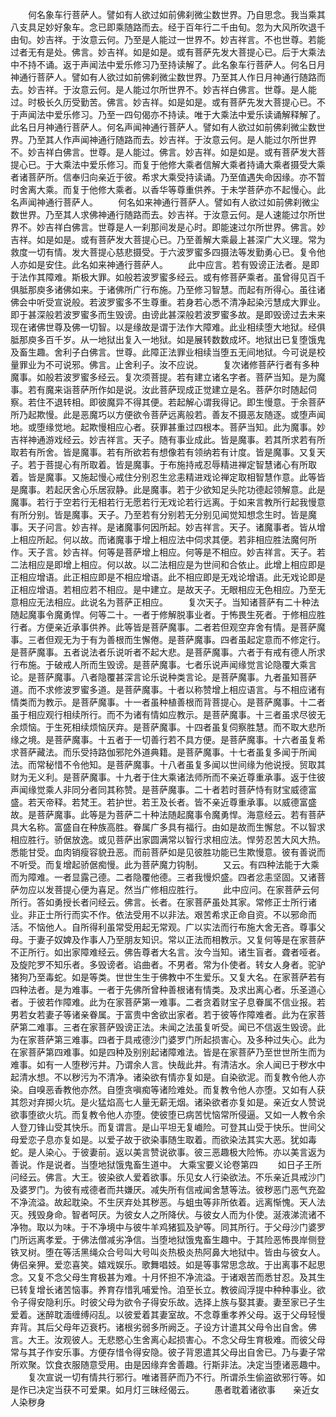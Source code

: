 <!-- { "loadSidebar": true } -->
　　何名象车行菩萨人。譬如有人欲过如前佛刹微尘数世界。乃自思念。我当乘其八支具足妙好象车。念已即乘随路而去。经于百年行二千由旬。忽为大风所吹退千由旬。妙吉祥。于汝意云何。乃至是人能过一世界不。妙吉祥言。不也世尊。若能过者无有是处。佛言。妙吉祥。如是如是。或有菩萨先发大菩提心已。后于大乘法中不持不诵。返于声闻法中爱乐修习乃至持读解了。此名象车行菩萨人。何名日月神通行菩萨人。譬如有人欲过如前佛刹微尘数世界。乃至其人作日月神通行随路而去。妙吉祥。于汝意云何。是人能过尔所世界不。妙吉祥白佛言。世尊。是人能过。时极长久历受勤苦。佛言。妙吉祥。如是如是。或有菩萨先发大菩提心已。不于声闻法中爱乐修习。乃至一四句偈亦不持读。唯于大乘法中爱乐读诵解释解了。此名日月神通行菩萨人。何名声闻神通行菩萨人。譬如有人欲过如前佛刹微尘数世界。乃至其人作声闻神通行随路而去。妙吉祥。于汝意云何。是人能过尔所世界不。妙吉祥白佛言。世尊。是人能过。佛言。妙吉祥。如是如是。或有菩萨发大菩提心已。于大乘法中爱乐修习。而复于他修大乘者信解大乘者持诵大乘者摄受大乘者诸菩萨所。信奉归向亲近于彼。希求大乘受持读诵。乃至值遇失命因缘。亦不暂时舍离大乘。而复于他修大乘者。以香华等尊重供养。于未学菩萨亦不起慢心。此名声闻神通行菩萨人。
　　何名如来神通行菩萨人。譬如有人欲过如前佛刹微尘数世界。乃至其人求佛神通行随路而去。妙吉祥。于汝意云何。是人速能过尔所世界不。妙吉祥白佛言。世尊是人一刹那间发是心时。即能速过尔所世界。佛言。妙吉祥。如是如是。或有菩萨发大菩提心已。乃至善解大乘最上甚深广大义理。常为救度一切有情。发大菩提心慈悲摄受。于六波罗蜜多四摄法等发勤勇心已。复令他人亦如是安住。此名如来神通行菩萨人。
　　此中应言。若有毁谤正法者。是即于法作其障难。斯极大罪。如般若波罗蜜多经云。或有修菩萨乘者。虽曾得见百千俱胝那庾多诸佛如来。于诸佛所广行布施。乃至修习智慧。而起有所得心。虽往诸佛会中听受宣说般。若波罗蜜多不生尊重。若身若心悉不清净起染污慧成大罪业。即于甚深般若波罗蜜多而生毁谤。由谤此甚深般若波罗蜜多故。是即毁谤过去未来现在诸佛世尊及佛一切智。以是缘故是谓于法作大障难。此业相续堕大地狱。经俱胝那庾多百千岁。从一地狱出复入一地狱。如是展转数数成坏。地狱出已复堕饿鬼及畜生趣。舍利子白佛言。世尊。此障正法罪业相续当堕五无间地狱。今可说是校量罪业为不可说邪。佛言。止舍利子。汝不应说。
　　复次诸修菩萨行者有多种魔事。如般若波罗蜜多经云。复次须菩提。若有建立诸名字者。菩萨当知。是为魔事。若有魔来诣菩萨所作如是说。汝此菩萨现成正觉建立是名。菩萨尔时随起伺察。若住不退转相。即彼魔异不得其便。若起解心谓我得记。即生慢意。于余菩萨所乃起欺慢。此是恶魔巧以方便欲令菩萨远离般若。善友不摄恶友随逐。或堕声闻地。或堕缘觉地。起欺慢相应心者。获罪甚重过四根本。菩萨当知。此为魔事。妙吉祥神通游戏经云。妙吉祥言。天子。随有事业成此。皆是魔事。若其所求若有所取若有所舍。皆是魔事。若有所欲若有想像若有领纳若有计度。皆是魔事。又复天子。若于菩提心有所取着。皆是魔事。于布施持戒忍辱精进禅定智慧诸心有所取着。皆是魔事。又施起慢心戒住分别忍生忿恚精进戏论禅定取相智慧作意。此等皆是魔事。若起厌舍心乐居寂静。此是魔事。若于少欲知足头陀功德起领解意。此是魔事。若行于空若行无相若行无愿若行无戏论若行远离。于如来言教所行起我慢意有所分别。皆是魔事。天子。乃至若有分别若无分别见闻觉知想念生时。皆是魔事。天子问言。妙吉祥。是诸魔事何因所起。妙吉祥言。天子。诸魔事者。皆从增上相应所起。何以故。而诸魔事于增上相应法中伺求其便。若非相应胜法魔何所作。天子言。妙吉祥。何等是菩萨增上相应。何等是不相应。妙吉祥言。天子。若二法相应是即增上相应。何以故。以二法相应是为世间和合依止。此增上相应即是正相应增语。此正相应即是不相应增语。此不相应即是无戏论增语。此无戏论即是正相应增语。若相应若不相应。是中建立。是故天子。无眼相应无色相应。乃至无意相应无法相应。此说名为菩萨正相应。
　　复次天子。当知诸菩萨有二十种法随起魔事令魔勇悍。何等二十。一者于修解脱事业者。于怖畏生死者。于修相应胜行者。方便亲近承事供养。此等皆是菩萨魔事。二者若但观空弃舍有情。是菩萨魔事。三者但观无为于有为善根而生懈倦。是菩萨魔事。四者虽起定意而不修定行。是菩萨魔事。五者说法者乐说听者不起大悲。是菩萨魔事。六者于有戒有德人所求行布施。于破戒人所而生毁谤。是菩萨魔事。七者乐说声闻缘觉言论隐覆大乘言论。是菩萨魔事。八者隐覆甚深言论乐说种类言论。是菩萨魔事。九者虽知菩萨道。而不求修波罗蜜多道。是菩萨魔事。十者以称赞增上相应语言。与不相应诸有情类而为教示。是菩萨魔事。十一者虽种植善根而背菩提心。是菩萨魔事。十二者虽于相应观行相续所行。而不为诸有情如应教示。是菩萨魔事。十三者虽求尽彼无余烦恼。于生死相续烦恼厌弃。是菩萨魔事。十四者虽复伺察胜慧。而不取大悲所缘之境。是菩萨魔事。十五者于一切善行若不具方便。是菩萨魔事。十六者虽复希求菩萨藏法。而乐受持路伽邪陀外道典籍。是菩萨魔事。十七者虽复多闻于所闻法。而常秘惜不令他知。是菩萨魔事。十八者虽复多闻以世间缘为他说授。贸取其财为无义利。是菩萨魔事。十九者于住大乘诸法师所而不亲近尊重承事。返于住彼声闻缘觉乘人非同分者同其称赞。是菩萨魔事。二十者若时菩萨恃有财宝威德富盛。若天帝释。若梵王。若护世。若王及长者。皆不亲近尊重承事。以威德富盛故。是菩萨魔事。此等是为菩萨二十种法随起魔事令魔勇悍。海意经云。若有菩萨具大名称。富盛自在种族高胜。眷属广多具有福行。由如是故而生懈怠。不以智求相应胜行。骄倨放逸。或见菩萨出家圆满常以智行求相应法。悍劳忍苦大风大热。悉能甘受。血肉销瘦容貌丑恶。而前菩萨如是见彼胜功能已生欺慢意。彼有善说而不听受。而复增起骄倨痴慢。此为菩萨魔力钩制。
　　又云。有四种法能于大乘而为障难。一者显露己德。二者隐覆他德。三者我慢炽盛。四者忿恚坚固。又诸菩萨勿应以发菩提心便为喜足。然当广修相应胜行。
　　此中应问。在家菩萨云何所行。答如勇授长者问经云。佛言。长者。在家菩萨虽处其家。常修正士所行诸业。非正士所行而实不作。依法受用不以非法。艰苦希求正命自资。不以邪命而活。不恼他人。自所得利虽常受用起无常观。广以实法而行布施大舍无吝。尊事父母。于妻子奴婢及作事人乃至朋友知识。常以正法而相教示。又复何等是在家菩萨不正所行。如出家障难经云。佛告尊者大名言。汝今当知。诸生盲者。聋者哑者。及旋陀罗不知乐者。多毁谤者。谄曲者。不男者。常为仆使者。转女人身者。驼驴猪狗乃至毒蛇。如是等类。世世生生于佛教中不生爱乐。又复大名。在家菩萨若有四种法者。是为难事。一者于先佛所曾种善根诸有情类。及求出离心者。乐圣道心者。于彼若作障难。此为在家菩萨第一难事。二者贪着财宝子息眷属不信业报。若男若女若妻子等诸亲眷属。于富贵中舍欲出家者。若于彼等作障难者。此为在家菩萨第二难事。三者在家菩萨毁谤正法。未闻之法虽复听受。闻已不信返生毁谤。此为在家菩萨第三难事。四者于具戒德沙门婆罗门所起损害心。及多种过失心。此为在家菩萨第四难事。如是四种及别别起诸障难法。皆是在家菩萨乃至世世所生而为难事。如有一人堕秽污井。乃谓余人言。快哉此井。有清洁水。余人闻已于秽水中起清水想。不以秽污为不清净。诸染欲有情亦复如是。自染欲泥。而复教令他人亦染。自嗅恶香教他亦然。自堕贪嗔痴等诸险难处。而复教令他人亦堕。又如有人获其怨对弃掷火坑。是火猛焰高七人量无薪无烟。诸染欲者亦复如是。亲近女人赞说欲事堕欲火坑。而复教令他人亦堕。使彼堕已病苦忧恼常所侵逼。又如一人教令余人登刀锋山受其快乐。而复谓言。是山平坦无复巇险。可登其山受于快乐。世间父母爱恋子息亦复如是。以爱子故于欲染事随生取着。而欲染法其实大恶。犹如毒蛇。是人染心。于彼妻前。返以美言赞说欲事。彼三恶趣极大险怖。亦以美言返为善说。作是说者。当堕地狱饿鬼畜生道中。
大乘宝要义论卷第四
　　如日子王所问经云。佛言。大王。彼染欲人爱着欲事。乐见女人行染欲法。不乐亲近具戒沙门及婆罗门。为彼有戒德者而共嫌厌。减失所有信戒闻舍慧等法。彼秽恶门恶气充盈不净流溢。故起耽染。不生厌弃处其秽恶。与蛆虫等非所依着。远离惭愧。天人法灭。残毁身命。智者呵厌。为彼女人之所降伏。与彼女人而为仆使。涎液涕流诸不净物。取以为味。于不净境中与彼牛羊鸡猪狐及驴等。同其所行。于父母沙门婆罗门所远离孝爱。于佛法僧减劣净信。当堕地狱饿鬼畜生趣中。于其险恶怖畏岸侧登铁叉树。堕在等活黑绳众合号叫大号叫炎热极炎热阿鼻大地狱中。皆由与彼女人。俦侣亲狎。爱恋喜笑。嬉戏娱乐。歌舞唱妓。如是等事常思念故。于出离事不起思念。又复不念父母生育极甚为难。十月怀担不净流溢。于诸艰苦而悉甘忍。及其生已转复增长诸苦恼事。养育存惜乳哺爱怜。洎至长立。教彼阎浮提中种种事业。欲令子得安隐利乐。时彼父母为欲令子得安乐故。选择上族与娶其妻。妻至家已子生爱着。迷醉耽湎缠缚闷乱。以彼爱着其妻室故。不念尊重孝养父母。返于父母轻慢弃背。其后父母年迈衰朽。诸根劣弱多所阙乏。子设方计遣其父母令出自舍。佛言。大王。汝观彼人。无悲愍心生舍离心起损害心。不念父母生育极难。而彼父母常与其子作安乐事。方便存惜令得安隐。彼子背恩遣其父母出自舍已。乃与妻子常所欢聚。饮食衣服随意受用。由是因缘弃舍善趣。行斯非法。决定当堕诸恶趣中。
　　复次宣说一切有情共行邪行。唯诸菩萨而乃不行。所谓杀生偷盗欲邪行等。如是作已决定当获不可爱果。如月灯三昧经偈云。
　　愚者耽着诸欲事　　亲近女人染秽身
